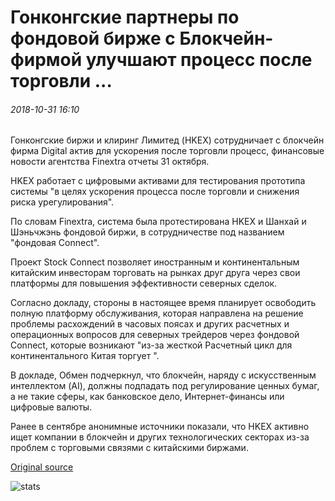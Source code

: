# Гонконгские партнеры по фондовой бирже с Блокчейн-фирмой улучшают процесс после торговли ...

###### 2018-10-31 16:10

Гонконгские биржи и клиринг Лимитед (HKEX) сотрудничает с блокчейн фирма Digital актив для ускорения после торговли процесс, финансовые новости агентства Finextra отчеты 31 октября.

HKEX работает с цифровыми активами для тестирования прототипа системы "в целях ускорения процесса после торговли и снижения риска урегулирования".

По словам Finextra, система была протестирована HKEX и Шанхай и Шэньчжэнь фондовой биржи, в сотрудничестве под названием "фондовая Connect".

Проект Stock Connect позволяет иностранным и континентальным китайским инвесторам торговать на рынках друг друга через свои платформы для повышения эффективности северных сделок.

Согласно докладу, стороны в настоящее время планирует освободить полную платформу обслуживания, которая направлена на решение проблемы расхождений в часовых поясах и других расчетных и операционных вопросов для северных трейдеров через фондовой Connect, которые возникают "из-за жесткой Расчетный цикл для континентального Китая торгует ".

В докладе, Обмен подчеркнул, что блокчейн, наряду с искусственным интеллектом (AI), должны подпадать под регулирование ценных бумаг, а не такие сферы, как банковское дело, Интернет-финансы или цифровые валюты.

Ранее в сентябре анонимные источники показали, что HKEX активно ищет компании в блокчейн и других технологических секторах из-за проблем с торговыми связями с китайскими биржами.

[Original source](https://cointelegraph.com/news/hong-kong-stock-exchange-partners-with-blockchain-firm-to-improve-post-trade-process)

![stats](https://c.statcounter.com/11760860/0/a89fa40b/1/ "stats")